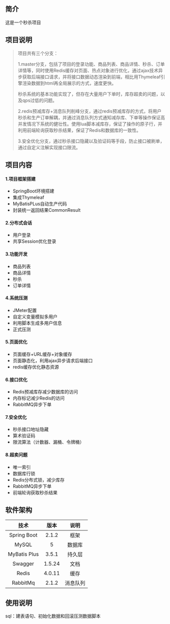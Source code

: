 ## 简介
这是一个秒杀项目

## 项目说明

> 项目共有三个分支：
>
> 1.master分支，包括了项目的登录功能、商品列表、商品详情、秒杀、订单详情等，同时使用Redis缓存对页面、热点对象进行优化，通过ajax技术异步获取后端接口请求，并将接口数据动态渲染到前端，相比用Thymeleaf引擎渲染数据到html再全局展示的方式，速度更快。
>
> 秒杀系统的基本功能实现了，但存在大量用户下单时，库存超卖的问题，以及qps过低的问题。
>
> 2.redis预减库存+消息队列削峰分支，通过redis预减库存的方式，将用户秒杀和生产订单解耦，并通过消息队列方式通知减存库、下单等操作保证高并发情况下系统的健壮性。使用lua脚本减库存，保证了操作的原子行，并利用前端轮询获取秒杀结果，保证了Redis和数据库的一致性。
>
> 3.安全优化分支，通过秒杀接口隐藏以及验证码等手段，防止接口被刷单，通过自定义注解实现接口限流。

## 项目内容

#### 1.项目框架搭建

- SpringBoot环境搭建
- 集成Thymeleaf
- MyBatisPLus自动生产代码
- 封装统一返回结果CommonResult

#### 2.分布式会话

- 用户登录
- 共享Session优化登录

#### 3.功能开发

- 商品列表
- 商品详情
- 秒杀
- 订单详情

#### 4.系统压测

- JMeter配置
- 自定义变量模拟多用户
- 利用脚本生成多用户信息
- 正式压测

#### 5.页面优化

- 页面缓存+URL缓存+对象缓存
- 页面静态化，利用ajax异步请求后端接口
- redis缓存优化静态资源

#### 6.接口优化

- Redis预减库存减少数据库的访问
- 内存标记减少Redis的访问
- RabbitMQ异步下单

#### 7.安全优化

- 秒杀接口地址隐藏
- 算术验证码
- 限流算法（计数器、漏桶、令牌桶）

#### 8.超卖问题

- 唯一索引
- 数据库行锁
- Redis分布式锁，减少库存
- RabbitMQ异步下单
- 前端轮询获取秒杀结果

## 软件架构

|     技术     |  版本  |   说明   |
| :----------: | :----: | :------: |
| Spring Boot  | 2.1.2  |   框架   |
|    MySQL     |   5    |  数据库  |
| MyBatis Plus | 3.5.1  |  持久层  |
|   Swagger    | 1.5.24 |   文档   |
|    Redis     | 4.0.11 |   缓存   |
|   RabbitMq   | 2.1.2  | 消息队列 |



## 使用说明

sql：建表语句、初始化数据和回滚压测数据脚本
